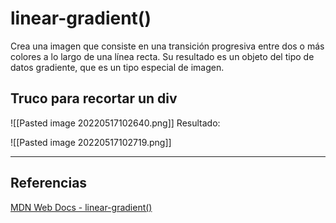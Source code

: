 # linear-gradient()
Crea una imagen que consiste en una transición progresiva entre dos o más colores a lo largo de una línea recta. Su resultado es un objeto del tipo de datos gradiente, que es un tipo especial de imagen.


## Truco para recortar un div

![[Pasted image 20220517102640.png]]
Resultado: 

![[Pasted image 20220517102719.png]]

---
## Referencias 
[MDN Web Docs - linear-gradient()](https://developer.mozilla.org/en-US/docs/Web/CSS/gradient/linear-gradient)